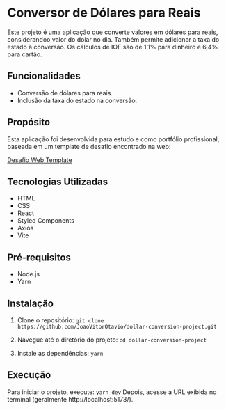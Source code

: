 # Conversor de Dólares para Reais

Este projeto é uma aplicação que converte valores em dólares para reais, considerandoo valor do dolar no dia. Também permite adicionar a taxa do estado à conversão. Os cálculos de IOF são de 1,1% para dinheiro e 6,4% para cartão.

## Funcionalidades
- Conversão de dólares para reais.
- Inclusão da taxa do estado na conversão.

## Propósito
Esta aplicação foi desenvolvida para estudo e como portfólio profissional, baseada em um template de desafio encontrado na web:

[Desafio Web Template](https://github.com/stone-payments/template-desafio-web?tab=readme-ov-file)

## Tecnologias Utilizadas
- HTML
- CSS
- React
- Styled Components
- Axios
- Vite

## Pré-requisitos
- Node.js
- Yarn

## Instalação
1. Clone o repositório:
   ``` git clone https://github.com/JoaoVitorOtavio/dollar-conversion-project.git ```

2. Navegue até o diretório do projeto:
   ``` cd dollar-conversion-project ```

3. Instale as dependências:
   ``` yarn ```

## Execução
Para iniciar o projeto, execute:
``` yarn dev ```
Depois, acesse a URL exibida no terminal (geralmente http://localhost:5173/).




